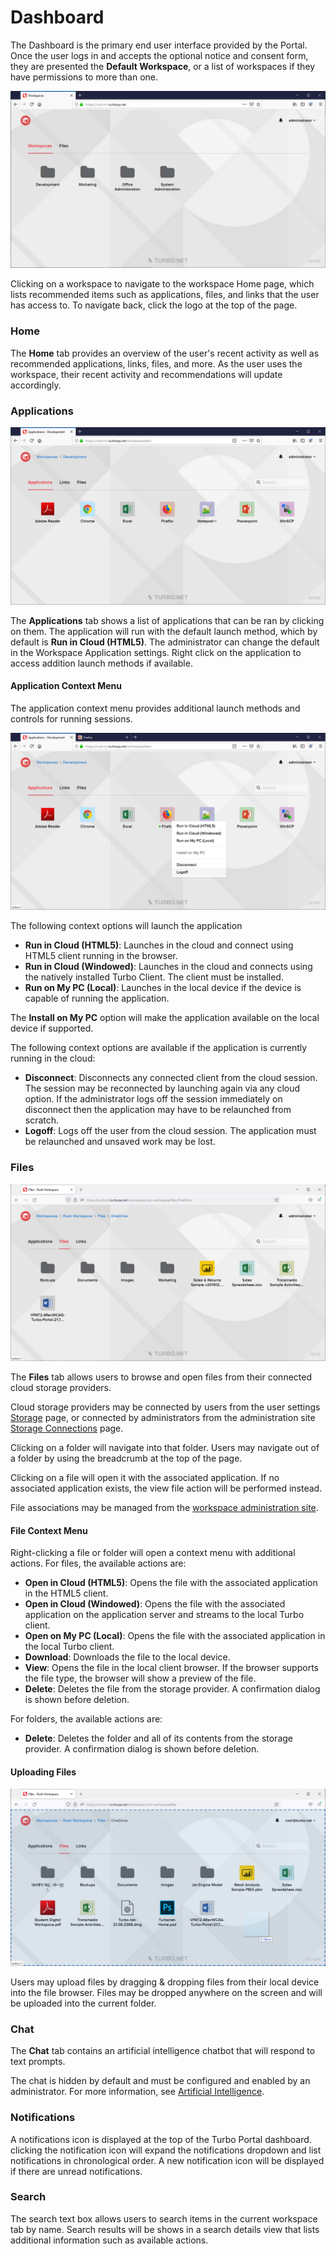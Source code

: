 # Dashboard

The Dashboard is the primary end user interface provided by the Portal. Once the user logs in and accepts the optional notice and consent form, they are presented the **Default Workspace**, or a list of workspaces if they have permissions to more than one.

![dashboard-workspaces](/images/dashboard-workspaces.png)

Clicking on a workspace to navigate to the workspace Home page, which lists recommended items such as applications, files, and links that the user has access to. To navigate back, click the logo at the top of the page.

### Home

The **Home** tab provides an overview of the user's recent activity as well as recommended applications, links, files, and more. As the user uses the workspace, their recent activity and recommendations will update accordingly.

### Applications

![dashboard-apps](/images/dashboard.png)

The **Applications** tab shows a list of applications that can be ran by clicking on them. The application will run with the default launch method, which by default is **Run in Cloud (HTML5)**. The administrator can change the default in the Workspace Application settings. Right click on the application to access addition launch methods if available.

#### Application Context Menu

The application context menu provides additional launch methods and controls for running sessions.

![dashboard-app-context](/images/dashboard-context.png)

The following context options will launch the application

- **Run in Cloud (HTML5)**: Launches in the cloud and connect using HTML5 client running in the browser.
- **Run in Cloud (Windowed)**: Launches in the cloud and connects using the natively installed Turbo Client. The client must be installed.
- **Run on My PC (Local)**: Launches in the local device if the device is capable of running the application.

The **Install on My PC** option will make the application available on the local device if supported.

The following context options are available if the application is currently running in the cloud:

- **Disconnect**: Disconnects any connected client from the cloud session. The session may be reconnected by launching again via any cloud option. If the administrator logs off the session immediately on disconnect then the application may have to be relaunched from scratch.
- **Logoff**: Logs off the user from the cloud session. The application must be relaunched and unsaved work may be lost.

### Files

![File Browser](/images/file-browser.png)

The **Files** tab allows users to browse and open files from their connected cloud storage providers.

Cloud storage providers may be connected by users from the user settings [Storage](/server/portal/user-settings.html#storage) page, or connected by administrators from the administration site [Storage Connections](/server/administration/storage.html#connections) page.

Clicking on a folder will navigate into that folder. Users may navigate out of a folder by using the breadcrumb at the top of the page.

Clicking on a file will open it with the associated application. If no associated application exists, the view file action will be performed instead.

File associations may be managed from the [workspace administration site](/server/administration/workspaces.html#workspace-general-file-associations).

#### File Context Menu

Right-clicking a file or folder will open a context menu with additional actions. For files, the available actions are:

- **Open in Cloud (HTML5)**: Opens the file with the associated application in the HTML5 client.
- **Open in Cloud (Windowed)**: Opens the file with the associated application on the application server and streams to the local Turbo client.
- **Open on My PC (Local)**: Opens the file with the associated application in the local Turbo client.
- **Download**: Downloads the file to the local device.
- **View**: Opens the file in the local client browser. If the browser supports the file type, the browser will show a preview of the file.
- **Delete**: Deletes the file from the storage provider. A confirmation dialog is shown before deletion.

For folders, the available actions are:

- **Delete**: Deletes the folder and all of its contents from the storage provider. A confirmation dialog is shown before deletion.

#### Uploading Files

![File Upload](/images/file-upload.png)

Users may upload files by dragging & dropping files from their local device into the file browser. Files may be dropped anywhere on the screen and will be uploaded into the current folder.

### Chat

The **Chat** tab contains an artificial intelligence chatbot that will respond to text prompts.

The chat is hidden by default and must be configured and enabled by an administrator. For more information, see [Artificial Intelligence](/server/integrations/openai).

### Notifications

A notifications icon is displayed at the top of the Turbo Portal dashboard. clicking the notification icon will expand the notifications dropdown and list notifications in chronological order. A new notification icon will be displayed if there are unread notifications.

### Search

The search text box allows users to search items in the current workspace tab by name. Search results will be shows in a search details view that lists additional information such as available actions.
